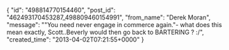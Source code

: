  {
   "id": "498814770154460",
   "post_id": "462493170453287_498809460154991",
   "from_name": "Derek Moran",
   "message": "\"You need never engage in commerce again.\"- what does this mean exactly, Scott..Beverly would then go back to BARTERING ? :/",
   "created_time": "2013-04-02T07:21:55+0000"
 }

